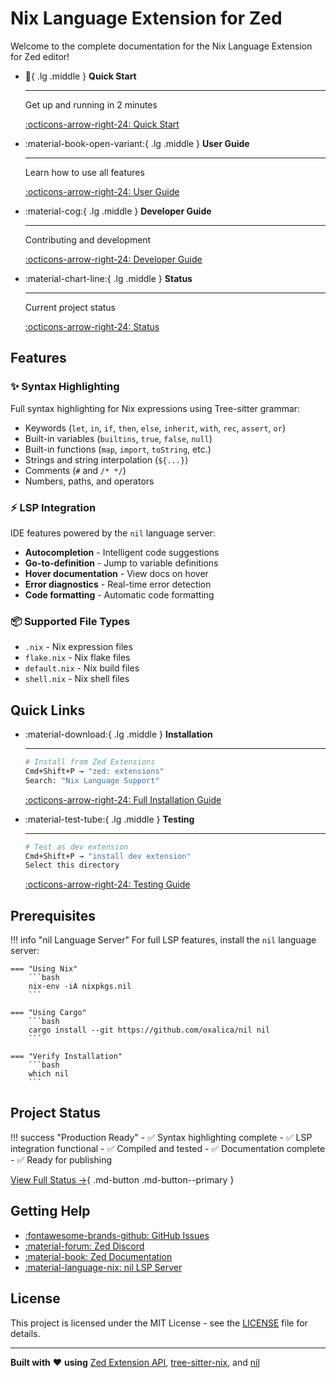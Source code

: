 # Nix Language Extension for Zed

Welcome to the complete documentation for the Nix Language Extension for Zed editor!

<div class="grid cards" markdown>

-   :rocket:{ .lg .middle } __Quick Start__

    ---

    Get up and running in 2 minutes

    [:octicons-arrow-right-24: Quick Start](quick-start.md)

-   :material-book-open-variant:{ .lg .middle } __User Guide__

    ---

    Learn how to use all features

    [:octicons-arrow-right-24: User Guide](user-guide/overview.md)

-   :material-cog:{ .lg .middle } __Developer Guide__

    ---

    Contributing and development

    [:octicons-arrow-right-24: Developer Guide](developer-guide/testing.md)

-   :material-chart-line:{ .lg .middle } __Status__

    ---

    Current project status

    [:octicons-arrow-right-24: Status](status.md)

</div>

## Features

### :sparkles: Syntax Highlighting

Full syntax highlighting for Nix expressions using Tree-sitter grammar:

- Keywords (`let`, `in`, `if`, `then`, `else`, `inherit`, `with`, `rec`, `assert`, `or`)
- Built-in variables (`builtins`, `true`, `false`, `null`)
- Built-in functions (`map`, `import`, `toString`, etc.)
- Strings and string interpolation (`${...}`)
- Comments (`#` and `/* */`)
- Numbers, paths, and operators

### :zap: LSP Integration

IDE features powered by the `nil` language server:

- **Autocompletion** - Intelligent code suggestions
- **Go-to-definition** - Jump to variable definitions
- **Hover documentation** - View docs on hover
- **Error diagnostics** - Real-time error detection
- **Code formatting** - Automatic code formatting

### :package: Supported File Types

- `.nix` - Nix expression files
- `flake.nix` - Nix flake files
- `default.nix` - Nix build files
- `shell.nix` - Nix shell files

## Quick Links

<div class="grid cards" markdown>

-   :material-download:{ .lg .middle } __Installation__

    ---

    ```bash
    # Install from Zed Extensions
    Cmd+Shift+P → "zed: extensions"
    Search: "Nix Language Support"
    ```

    [:octicons-arrow-right-24: Full Installation Guide](user-guide/installation.md)

-   :material-test-tube:{ .lg .middle } __Testing__

    ---

    ```bash
    # Test as dev extension
    Cmd+Shift+P → "install dev extension"
    Select this directory
    ```

    [:octicons-arrow-right-24: Testing Guide](developer-guide/testing.md)

</div>

## Prerequisites

!!! info "nil Language Server"
    For full LSP features, install the `nil` language server:
    
    === "Using Nix"
        ```bash
        nix-env -iA nixpkgs.nil
        ```
    
    === "Using Cargo"
        ```bash
        cargo install --git https://github.com/oxalica/nil nil
        ```
    
    === "Verify Installation"
        ```bash
        which nil
        ```

## Project Status

!!! success "Production Ready"
    - ✅ Syntax highlighting complete
    - ✅ LSP integration functional
    - ✅ Compiled and tested
    - ✅ Documentation complete
    - ✅ Ready for publishing

[View Full Status →](status.md){ .md-button .md-button--primary }

## Getting Help

- [:fontawesome-brands-github: GitHub Issues](https://github.com/drodriguez/zed-nix/issues)
- [:material-forum: Zed Discord](https://discord.gg/zed)
- [:material-book: Zed Documentation](https://zed.dev/docs/extensions)
- [:material-language-nix: nil LSP Server](https://github.com/oxalica/nil)

## License

This project is licensed under the MIT License - see the [LICENSE](https://github.com/drodriguez/zed-nix/blob/main/LICENSE) file for details.

---

**Built with** ❤️ **using** [Zed Extension API](https://github.com/zed-industries/zed), [tree-sitter-nix](https://github.com/cstrahan/tree-sitter-nix), and [nil](https://github.com/oxalica/nil)

